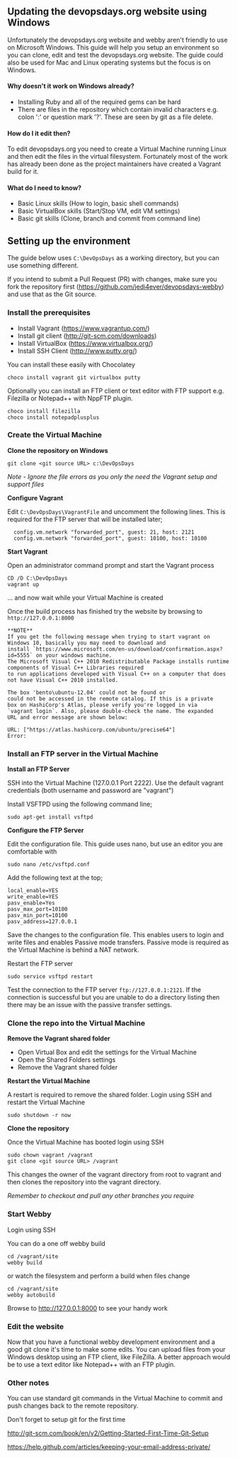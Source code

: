 Updating the devopsdays.org website using Windows
-------------------------------------------------
Unfortunately the devopsdays.org website and webby aren't friendly to use on Microsoft Windows. This guide will help you setup an environment so you can clone, edit and test the devopsdays.org website.  The guide could also be used for Mac and Linux operating systems but the focus is on Windows.


#### Why doesn't it work on Windows already?

 - Installing Ruby and all of the required gems can be hard
 - There are files in the repository which contain invalid characters e.g. colon ':' or question mark '?'. These are seen by git as a file delete.


#### How do I it edit then?

To edit devopsdays.org you need to create a Virtual Machine running Linux and then edit the files in the virtual filesystem.  Fortunately most of the work has already been done as the project maintainers have created a Vagrant build for it.  

#### What do I need to know?
- Basic Linux skills (How to login, basic shell commands)
- Basic VirtualBox skills (Start/Stop VM, edit VM settings)
- Basic git skills (Clone, branch and commit from command line)


## Setting up the environment

The guide below uses `C:\DevOpsDays` as a working directory, but you can use something different.

If you intend to submit a Pull Request (PR) with changes, make sure you fork the repository first (https://github.com/jedi4ever/devopsdays-webby)  and use that as the Git source.

### Install the prerequisites
- Install Vagrant (https://www.vagrantup.com/)
- Install git client (http://git-scm.com/downloads)
- Install VirtualBox (https://www.virtualbox.org/)
- Install SSH Client (http://www.putty.org/)

You can install these easily with Chocolatey
```
choco install vagrant git virtualbox putty
```

Optionally you can install an FTP client or text editor with FTP support e.g. Filezilla or Notepad++ with NppFTP plugin.
```
choco install filezilla
choco install notepadplusplus
```

### Create the Virtual Machine

**Clone the repository on Windows**
```
git clone <git source URL> c:\DevOpsDays
```
*Note - Ignore the file errors as you only the need the Vagrant setup and support files*

**Configure Vagrant**

Edit `C:\DevOpsDays\VagrantFile` and uncomment the following lines.  This is required for the FTP server that will be installed later;
```
  config.vm.network "forwarded_port", guest: 21, host: 2121
  config.vm.network "forwarded_port", guest: 10100, host: 10100
```

**Start Vagrant**

Open an administrator command prompt and start the Vagrant process
```
CD /D C:\DevOpsDays
vagrant up
```
... and now wait while your Virtual Machine is created

Once the build process has finished try the website by browsing to `http://127.0.0.1:8000`

```
**NOTE** 
If you get the following message when trying to start vagrant on Windows 10, basically you may need to download and 
install `https://www.microsoft.com/en-us/download/confirmation.aspx?id=5555` on your windows machine.
The Microsoft Visual C++ 2010 Redistributable Package installs runtime components of Visual C++ Libraries required 
to run applications developed with Visual C++ on a computer that does not have Visual C++ 2010 installed.

The box 'bento\ubuntu-12.04' could not be found or
could not be accessed in the remote catalog. If this is a private
box on HashiCorp's Atlas, please verify you're logged in via
`vagrant login`. Also, please double-check the name. The expanded
URL and error message are shown below:

URL: ["https://atlas.hashicorp.com/ubuntu/precise64"]
Error:
```

### Install an FTP server in the Virtual Machine

**Install an FTP Server**

SSH into the Virtual Machine (127.0.0.1 Port 2222).  Use the default vagrant credentials (both username and password are "vagrant")

Install VSFTPD using the following command line;
```
sudo apt-get install vsftpd
```

**Configure the FTP Server**

Edit the configuration file.  This guide uses nano, but use an editor you are comfortable with
```
sudo nano /etc/vsftpd.conf
```
Add the following text at the top;
```
local_enable=YES
write_enable=YES
pasv_enable=Yes
pasv_max_port=10100
pasv_min_port=10100
pasv_address=127.0.0.1
```
Save the changes to the configuration file.  This enables users to login and write files and enables Passive mode transfers. Passive mode is required as the Virtual Machine is behind a NAT network.

Restart the FTP server
```
sudo service vsftpd restart
```
Test the connection to the FTP server `ftp://127.0.0.1:2121`.  If the connection is successful but you are unable to do a directory listing then there may be an issue with the passive transfer settings.

### Clone the repo into the Virtual Machine

**Remove the Vagrant shared folder**
* Open Virtual Box and edit the settings for the Virtual Machine
* Open the Shared Folders settings
* Remove the Vagrant shared folder

**Restart the Virtual Machine**

A restart is required to remove the shared folder.
Login using SSH and restart the Virtual Machine
```
sudo shutdown -r now
```

**Clone the repository**

Once the Virtual Machine has booted login using SSH
```
sudo chown vagrant /vagrant
git clone <git source URL> /vagrant
```
This changes the owner of the vagrant directory from root to vagrant and then clones the repository into the vagrant directory.

*Remember to checkout and pull any other branches you require*


### Start Webby

Login using SSH

You can do a one off webby build
```
cd /vagrant/site
webby build
```
or watch the filesystem and perform a build when files change
```
cd /vagrant/site
webby autobuild
```
Browse to http://127.0.0.1:8000 to see your handy work

### Edit the website

Now that you have a functional webby development environment and a good git clone it's time to make some edits.  You can upload files from your Windows desktop using an FTP client, like FileZilla.  A better approach would be to use a text editor like Notepad++ with an FTP plugin.


### Other notes

You can use standard git commands in the Virtual Machine to commit and push changes back to the remote repository.

Don't forget to setup git for the first time

http://git-scm.com/book/en/v2/Getting-Started-First-Time-Git-Setup

https://help.github.com/articles/keeping-your-email-address-private/
